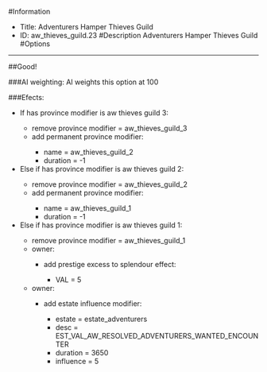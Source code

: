 #Information
 - Title: Adventurers Hamper Thieves Guild
 - ID: aw_thieves_guild.23
#Description
Adventurers Hamper Thieves Guild
#Options

___
##Good!

###AI weighting:
AI weights this option at 100


###Efects:<ul><li>If has province modifier is aw thieves guild 3:</li><ul><li>remove province modifier = aw_thieves_guild_3</li><li>add permanent province modifier:</li><ul><li>name = aw_thieves_guild_2</li><li>duration = -1</li></ul></ul><li>Else if has province modifier is aw thieves guild 2:</li><ul><li>remove province modifier = aw_thieves_guild_2</li><li>add permanent province modifier:</li><ul><li>name = aw_thieves_guild_1</li><li>duration = -1</li></ul></ul><li>Else if has province modifier is aw thieves guild 1:</li><ul><li>remove province modifier = aw_thieves_guild_1</li><li>owner:</li><ul><li>add prestige excess to splendour effect:</li><ul><li>VAL = 5</li></ul></ul><li>owner:</li><ul><li>add estate influence modifier:</li><ul><li>estate = estate_adventurers</li><li>desc = EST_VAL_AW_RESOLVED_ADVENTURERS_WANTED_ENCOUNTER</li><li>duration = 3650</li><li>influence = 5</li></ul></ul></ul></ul>
